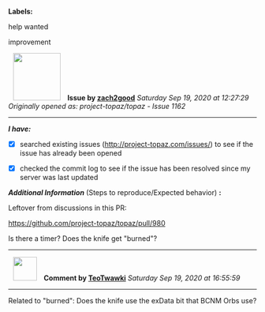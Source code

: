 **Labels:**

help wanted

improvement



<a href="https://github.com/zach2good"><img src="https://avatars3.githubusercontent.com/u/1389729?v=4" width="96" height="96" hspace="10"></img></a> **Issue by [zach2good](https://github.com/zach2good)**
_Saturday Sep 19, 2020 at 12:27:29_
_Originally opened as: project-topaz/topaz - Issue 1162_

----

<!-- place 'x' mark between square [] brackets to checkmark box -->
**_I have:_**

- [x] searched existing issues (http://project-topaz.com/issues/) to see if the issue has already been opened
- [x] checked the commit log to see if the issue has been resolved since my server was last updated

**_Additional Information_** (Steps to reproduce/Expected behavior) **:** 

Leftover from discussions in this PR:
https://github.com/project-topaz/topaz/pull/980

Is there a timer? Does the knife get "burned"?




----
<a href="https://github.com/TeoTwawki"><img src="https://avatars0.githubusercontent.com/u/6871475?v=4" width="48" height="48" hspace="10"></img></a> **Comment by [TeoTwawki](https://github.com/TeoTwawki)**
_Saturday Sep 19, 2020 at 16:55:59_

----

Related to "burned": Does the knife use the exData bit that BCNM Orbs use?
